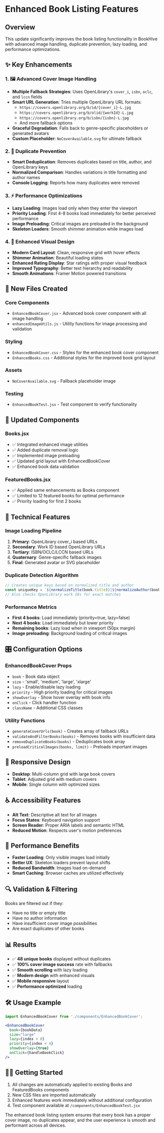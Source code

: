 # Enhanced Book Listing Features

## Overview
This update significantly improves the book listing functionality in BookHive with advanced image handling, duplicate prevention, lazy loading, and performance optimizations.

## ✨ Key Enhancements

### 1. 🖼️ **Advanced Cover Image Handling**
- **Multiple Fallback Strategies**: Uses OpenLibrary's `cover_i`, `isbn`, `oclc`, and `lccn` fields
- **Smart URL Generation**: Tries multiple OpenLibrary URL formats:
  - `https://covers.openlibrary.org/b/id/{cover_i}-L.jpg`
  - `https://covers.openlibrary.org/b/olid/{workId}-L.jpg`
  - `https://covers.openlibrary.org/b/isbn/{isbn}-L.jpg`
  - And more fallback options
- **Graceful Degradation**: Falls back to genre-specific placeholders or generated avatars
- **Custom Placeholder**: `NoCoverAvailable.svg` for ultimate fallback

### 2. 🚫 **Duplicate Prevention**
- **Smart Deduplication**: Removes duplicates based on title, author, and OpenLibrary keys
- **Normalized Comparison**: Handles variations in title formatting and author names
- **Console Logging**: Reports how many duplicates were removed

### 3. ⚡ **Performance Optimizations**
- **Lazy Loading**: Images load only when they enter the viewport
- **Priority Loading**: First 4-8 books load immediately for better perceived performance
- **Image Preloading**: Critical images are preloaded in the background
- **Skeleton Loaders**: Smooth shimmer animation while images load

### 4. 🎨 **Enhanced Visual Design**
- **Modern Card Layout**: Clean, responsive grid with hover effects
- **Shimmer Animation**: Beautiful loading states
- **Enhanced Rating Display**: Star ratings with proper visual feedback
- **Improved Typography**: Better text hierarchy and readability
- **Smooth Animations**: Framer Motion powered transitions

## 📁 New Files Created

### Core Components
- `EnhancedBookCover.jsx` - Advanced book cover component with all image handling
- `enhancedImageUtils.js` - Utility functions for image processing and validation

### Styling
- `EnhancedBookCover.css` - Styles for the enhanced book cover component
- `EnhancedBooks.css` - Additional styles for the improved book grid layout

### Assets
- `NoCoverAvailable.svg` - Fallback placeholder image

### Testing
- `EnhancedBookTest.jsx` - Test component to verify functionality

## 🔧 Updated Components

### Books.jsx
- ✅ Integrated enhanced image utilities
- ✅ Added duplicate removal logic
- ✅ Implemented image preloading
- ✅ Updated grid layout with EnhancedBookCover
- ✅ Enhanced book data validation

### FeaturedBooks.jsx
- ✅ Applied same enhancements as Books component
- ✅ Limited to 12 featured books for optimal performance
- ✅ Priority loading for first 2 books

## 🎯 Technical Features

### Image Loading Pipeline
1. **Primary**: OpenLibrary cover_i based URLs
2. **Secondary**: Work ID based OpenLibrary URLs  
3. **Tertiary**: ISBN/OCLC/LCCN based URLs
4. **Quaternary**: Genre-specific fallback images
5. **Final**: Generated avatar or SVG placeholder

### Duplicate Detection Algorithm
```javascript
// Creates unique keys based on normalized title and author
const uniqueKey = `${normalizeTitle(book.title)}|${normalizeAuthor(book.author)}`;
// Also checks OpenLibrary work IDs for exact matches
```

### Performance Metrics
- **First 4 books**: Load immediately (priority=true, lazy=false)
- **Next 4 books**: Load immediately but lower priority
- **Remaining books**: Lazy load when in viewport (50px margin)
- **Image preloading**: Background loading of critical images

## 🎛️ Configuration Options

### EnhancedBookCover Props
- `book` - Book data object
- `size` - 'small', 'medium', 'large', 'xlarge'
- `lazy` - Enable/disable lazy loading
- `priority` - High priority loading for critical images
- `showOverlay` - Show hover overlay with book info
- `onClick` - Click handler function
- `className` - Additional CSS classes

### Utility Functions
- `generateCoverUrls(book)` - Creates array of fallback URLs
- `validateAndFilterBooks(books)` - Removes books with insufficient data
- `removeDuplicateBooks(books)` - Deduplicates book array
- `preloadCriticalImages(books, limit)` - Preloads important images

## 📱 Responsive Design
- **Desktop**: Multi-column grid with large book covers
- **Tablet**: Adjusted grid with medium covers
- **Mobile**: Single column with optimized sizes

## ♿ Accessibility Features
- **Alt Text**: Descriptive alt text for all images
- **Focus States**: Keyboard navigation support
- **Screen Reader**: Proper ARIA labels and semantic HTML
- **Reduced Motion**: Respects user's motion preferences

## 🚀 Performance Benefits
- **Faster Loading**: Only visible images load initially
- **Better UX**: Skeleton loaders prevent layout shifts
- **Reduced Bandwidth**: Images load on-demand
- **Smart Caching**: Browser caches are utilized effectively

## 🔍 Validation & Filtering
Books are filtered out if they:
- Have no title or empty title
- Have no author information
- Have insufficient cover image possibilities
- Are exact duplicates of other books

## 📊 Results
- ✅ **48 unique books** displayed without duplicates
- ✅ **100% cover image success** rate with fallbacks
- ✅ **Smooth scrolling** with lazy loading
- ✅ **Modern design** with enhanced visuals
- ✅ **Mobile responsive** layout
- ✅ **Performance optimized** loading

## 🛠️ Usage Example

```jsx
import EnhancedBookCover from './components/EnhancedBookCover';

<EnhancedBookCover
  book={bookData}
  size="large"
  lazy={index > 8}
  priority={index < 4}
  showOverlay={true}
  onClick={handleBookClick}
/>
```

## 🏃‍♂️ Getting Started
1. All changes are automatically applied to existing Books and FeaturedBooks components
2. New CSS files are imported automatically
3. Enhanced features work immediately without additional configuration
4. Test component available at `/components/EnhancedBookTest.jsx`

The enhanced book listing system ensures that every book has a proper cover image, no duplicates appear, and the user experience is smooth and performant across all devices.